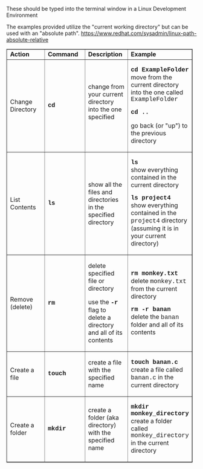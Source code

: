 <p>These should be typed into the terminal window in a Linux Development Environment</p>
<p>The examples provided utilize the "current working directory" but can be used with an "absolute path". <a href="https://www.redhat.com/sysadmin/linux-path-absolute-relative" target="_blank" rel="noopener">https://www.redhat.com/sysadmin/linux-path-absolute-relative</a></p>
<table style="border-collapse: collapse; width: 97.8887%;" border="1">
    <tbody>
        <tr>
            <td style="width: 24.9755%;"><strong>Action</strong></td>
            <td style="width: 24.9755%;"><strong>Command</strong></td>
            <td style="width: 24.9755%;"><strong>Description</strong></td>
            <td style="width: 24.9755%;"><strong>Example</strong></td>
        </tr>
        <tr>
            <td style="width: 24.9755%;">Change Directory</td>
            <td style="width: 24.9755%;"><strong><span style="font-family: 'courier new', courier;">cd</span></strong></td>
            <td style="width: 24.9755%;">change from your current directory into the one specified<br /><br /></td>
            <td style="width: 24.9755%;">
                <p><strong><span style="font-family: 'courier new', courier;">cd ExampleFolder</span></strong><br />move from the current directory into the one called <span style="font-family: 'courier new', courier;">ExampleFolder</span></p>
                <p><strong><span style="font-family: 'courier new', courier;">cd ..</span></strong></p>
                <p>go back (or "up") to the previous&nbsp; directory</p>
            </td>
        </tr>
        <tr>
            <td style="width: 24.9755%;">List Contents</td>
            <td style="width: 24.9755%;"><strong><span style="font-family: 'courier new', courier;">ls</span></strong></td>
            <td style="width: 24.9755%;">show all the files and directories in the specified directory</td>
            <td style="width: 24.9755%;">
                <p><strong><span style="font-family: 'courier new', courier;">ls</span></strong><br />show everything contained in the current directory</p>
                <p><strong><span style="font-family: 'courier new', courier;">ls project4</span></strong><br />show everything contained in the <span style="font-family: 'courier new', courier;">project4</span> directory (assuming it is in your current directory)</p>
            </td>
        </tr>
        <tr>
            <td style="width: 24.9755%;">Remove (delete)</td>
            <td style="width: 24.9755%;"><strong><span style="font-family: 'courier new', courier;">rm</span></strong></td>
            <td style="width: 24.9755%;">
                <p>delete specified file or directory</p>
                <p>use the <strong><span style="font-family: 'courier new', courier;">-r</span></strong> flag to delete a directory and all of its contents</p>
            </td>
            <td style="width: 24.9755%;">
                <p><strong><span style="font-family: 'courier new', courier;">rm monkey.txt</span></strong><br />delete <span style="font-family: 'courier new', courier;">monkey.txt</span> from the current directory</p>
                <p><strong><span style="font-family: 'courier new', courier;">rm -r banan</span></strong><br />delete the <span style="font-family: 'courier new', courier;">banan</span> folder and all of its contents</p>
            </td>
        </tr>
        <tr>
            <td style="width: 24.9755%;">Create a file</td>
            <td style="width: 24.9755%;"><strong><span style="font-family: 'courier new', courier;">touch</span></strong></td>
            <td style="width: 24.9755%;">
                <p>create a file with the specified name</p>
            </td>
            <td style="width: 24.9755%;">
                <p><strong><span style="font-family: 'courier new', courier;">touch banan.c</span></strong><br />create a file called <span style="font-family: 'courier new', courier;">banan.c</span> in the current directory</p>
            </td>
        </tr>
        <tr>
            <td style="width: 24.9755%;">Create a folder</td>
            <td style="width: 24.9755%;"><strong><span style="font-family: 'courier new', courier;">mkdir</span></strong></td>
            <td style="width: 24.9755%;">
                <p>create a folder (aka directory) with the specified name</p>
            </td>
            <td style="width: 24.9755%;">
                <p><strong><span style="font-family: 'courier new', courier;">mkdir monkey_directory</span></strong><br />create a folder called <span style="font-family: 'courier new', courier;">monkey_directory</span> in the current directory</p>
            </td>
        </tr>
    </tbody>
</table>
<p>&nbsp;</p>
